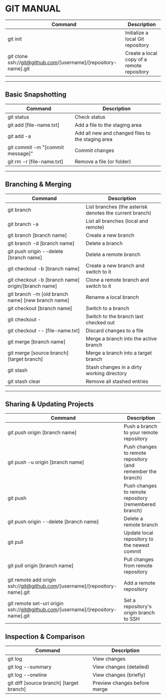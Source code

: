 # GIT MANUAL

|Command|Description |
|-------|------------|
|git init|Initialize a local Git repository|
|git clone ssh://git@github.com/[username]/[repository-name].git|Create a local copy of a remote repository|
****
## Basic Snapshotting	
|Command|Description|
|-------|-----------|
|git status|Check status|
|git add [file-name.txt]|Add a file to the staging area|
|git add -a|Add all new and changed files to the staging area
|git commit -m "[commit message]"	|Commit changes|
|git rm -r [file-name.txt]|	Remove a file (or folder)|
***
## Branching & Merging	
|Command|Description|
|-------|-----------|
|git branch|  List branches (the asterisk denotes the current branch)|
|git branch -a|	List all branches (local and remote)|
|git branch [branch name]|	Create a new branch|
|git branch -d [branch name]|	Delete a branch
|git push origin --delete [branch name]	|Delete a remote branch|
|git checkout -b [branch name]|	Create a new branch and switch to it|
|git checkout -b [branch name] origin/[branch name]	|Clone a remote branch and switch to it|
|git branch -m [old branch name] [new branch name]|	Rename a local branch|
|git checkout [branch name]|	Switch to a branch|
|git checkout -	|Switch to the branch last checked out|
|git checkout -- [file-name.txt]	|Discard changes to a file|
|git merge [branch name]	|Merge a branch into the active branch|
|git merge [source branch] [target branch]	|Merge a branch into a target branch|
|git stash	|Stash changes in a dirty working directory|
|git stash clear|	Remove all stashed entries|
***
## Sharing & Updating Projects	
|Command|Description|
|-------|-----------|
|git push origin [branch name]|Push a branch to your remote repository|
|git push -u origin [branch name]|	Push changes to remote repository (and remember the branch)|
|git push	|Push changes to remote repository (remembered branch)|
|git push origin --delete [branch name]	|Delete a remote branch|
|git pull	|Update local repository to the newest commit|
|git pull origin [branch name]|	Pull changes from remote repository|
|git remote add origin ssh://git@github.com/[username]/[repository-name].git	|Add a remote repository|
|git remote set-url origin ssh://git@github.com/[username]/[repository-name].git|Set a repository's origin branch to SSH|

## Inspection & Comparison
|Command|Description|
|-------|-----------|	
|git log|View changes|
|git log --summary	|View changes (detailed)|
|git log --oneline|	View changes (briefly)|
|git diff [source branch] [target branch]	|Preview changes before merge|
